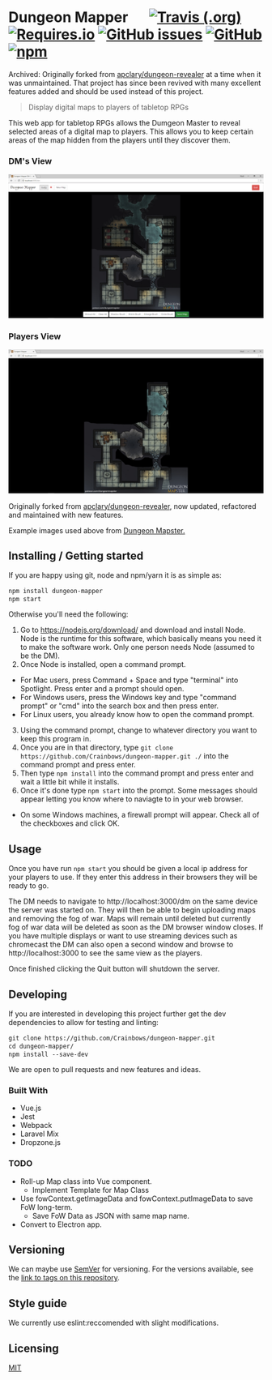 # Dungeon Mapper &emsp; [![Travis (.org)](https://img.shields.io/travis/Crainbows/dungeon-mapper.svg?style=flat-square)](https://travis-ci.org/Crainbows/dungeon-mapper) [![Requires.io](https://img.shields.io/requires/github/Crainbows/dungeon-mapper.svg?style=flat-square)](https://requires.io/github/Crainbows/dungeon-mapper/requirements/) [![GitHub issues](https://img.shields.io/github/issues-raw/Crainbows/dungeon-mapper.svg?style=flat-square)](https://github.com/Crainbows/dungeon-mapper) [![GitHub](https://img.shields.io/github/license/Crainbows/dungeon-mapper.svg?style=flat-square)](https://github.com/Crainbows/dungeon-mapper) [![npm](https://img.shields.io/npm/v/dungeon-mapper.svg?style=flat-square)](https://www.npmjs.com/package/dungeon-mapper)

Archived: Originally forked from [apclary/dungeon-revealer](https://github.com/apclary/dungeon-revealer) at a time when it was unmaintained. That project has since been revived with many excellent features added and should be used instead of this project.

> Display digital maps to players of tabletop RPGs

This web app for tabletop RPGs allows the Dumgeon Master to reveal selected areas of a digital map to players. This allows you to keep certain areas of the map hidden from the players until they discover them.

### DM's View
![DM's view](images/DM-Example.PNG "DM's view")
### Players View
![Player's view](images/Player-Example.PNG "Player's view")

Originally forked from [apclary/dungeon-revealer](https://github.com/apclary/dungeon-revealer), now updated, refactored and maintained with new features.

Example images used above from [Dungeon Mapster.](https://patreon.com/dungeonmapster/)
## Installing / Getting started

If you are happy using git, node and npm/yarn it is as simple as:
```shell
npm install dungeon-mapper
npm start
```
Otherwise you'll need the following:
1. Go to https://nodejs.org/download/ and download and install Node. Node is the runtime for this software, which basically means you need it to make the software work. Only one person needs Node (assumed to be the DM). 
2. Once Node is installed, open a command prompt. 
  * For Mac users, press Command + Space and type "terminal" into Spotlight. Press enter and a prompt should open. 
  * For Windows users, press the Windows key and type "command prompt" or "cmd" into the search box and then press enter.
  * For Linux users, you already know how to open the command prompt.
3. Using the command prompt, change to whatever directory you want to keep this program in. 
4. Once you are in that directory, type `git clone https://github.com/Crainbows/dungeon-mapper.git ./` into the command prompt and press enter.
5. Then type `npm install` into the command prompt and press enter and wait a little bit while it installs.
6. Once it's done type `npm start` into the prompt. Some messages should appear letting you know where to naviagte to in your web browser.

  * On some Windows machines, a firewall prompt will appear. Check all of the checkboxes and click OK.

## Usage

Once you have run `npm start` you should be given a local ip address for your players to use. If they enter this address in their browsers they will be ready to go.

The DM needs to navigate to http://localhost:3000/dm on the same device the server was started on. They will then be able to begin uploading maps and removing the fog of war. Maps will remain until deleted but currently fog of war data will be deleted as soon as the DM browser window closes. If you have multiple displays or want to use streaming devices such as chromecast the DM can also open a second window and browse to http://localhost:3000 to see the same view as the players.

Once finished clicking the Quit button will shutdown the server.

## Developing

If you are interested in developing this project further get the dev dependencies to allow for testing and linting:

```shell
git clone https://github.com/Crainbows/dungeon-mapper.git
cd dungeon-mapper/
npm install --save-dev
```
We are open to pull requests and new features and ideas.

### Built With
* Vue.js
* Jest
* Webpack
* Laravel Mix
* Dropzone.js

### TODO
 * Roll-up Map class into Vue component.
    * Implement Template for Map Class
 * Use fowContext.getImageData and fowContext.putImageData to save FoW long-term.
    * Save FoW Data as JSON with same map name.
 * Convert to Electron app.

## Versioning

We can maybe use [SemVer](http://semver.org/) for versioning. For the versions available, see the [link to tags on this repository](/tags).

## Style guide

We currently use eslint:reccomended with slight modifications.

## Licensing

[MIT](/LICENSE)

